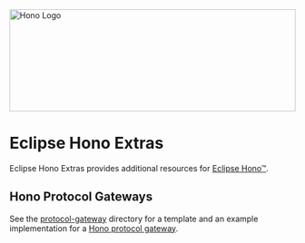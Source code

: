 <a href="https://eclipse.org/hono/">
  <img src="https://www.eclipse.org/hono/img/HONO-Logo_Bild-Wort_quer-s-310x120px.svg" alt="Hono Logo" width="100%" height="180">
</a>

# Eclipse Hono Extras

Eclipse Hono Extras provides additional resources for [Eclipse Hono&trade;](https://www.eclipse.org/hono).

## Hono Protocol Gateways

See the [protocol-gateway](protocol-gateway) directory for a template and an example implementation for a [Hono protocol gateway](https://www.eclipse.org/hono/docs/concepts/connecting-devices/#connecting-via-a-protocol-gateway).
